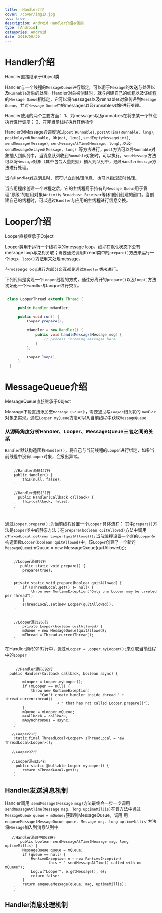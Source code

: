 ```yaml
---
title:  Handler介绍
cover: /cover/img13.jpg
toc: true
description: Android Handler介绍与使用
type: [Android]
categories: Android
date: 2019/09/30
---
```

# Handler介绍

Handler直接继承于Object类

Handler与一个线程的`MessageQueue`进行绑定，可以用于`Message`的发送与处理以及`Runnable`对象的处理。Handler对象被创建时，就与创建自己的线程以及该线程的`Message Queue`相绑定，它可以将messages以及runnables对象传递到`Message Queue`，并对`Message Queue`中的messages以及runnables对象进行处理。
<!--more-->
Handler使用的两个主要方面：
1、对messages以及runnables在将来某一个节点执行进行调度；
2、在非当前线程执行其他操作

Handler对Message的调度通过`post(Runnable)`, `postAtTime(Runnable, long)`, `postDelayed(Runnable, Object, long)`, `sendEmptyMessage(int)`, `sendMessage(Message)`, `sendMessageAtTime(Message, long)`, 以及·、`sendMessageDelayed(Message, long) `等方法进行，`post`方法可以将`Runnable`对象插入到队列中，当消息队列收到`Runnable`对象时，可以执行。`sendMessage`方法可以将`Message`对象（其中包含大量数据）插入到队列中，通过`HandlerMessage`方法进行处理。

当向Handler发送消息时，既可以立刻处理消息，也可以指定延时处理。

当应用程序创建一个进程之后，它的主线程用于持有的`Message Queue`用于管理“顶级”的应用对象(`Activity` `Broadcast Receiver`等)和他们创建的窗口。当创建自己的线程时，可以通过`Handler`与应用的主线程进行信息交换。

# Looper介绍

Looper直接继承于Object

Looper类用于运行一个线程中的message loop，线程在默认状态下没有message loop与之相关联；需要通过调用thread类中的`prepare()`方法来运行一个loop，`loop()`方法用来处理message。

与message loop进行大部分交互都是通过`Handler`类来进行。

下列代码是实现一个`Looper`线程的方式，通过分离开的`prepare()`以及`loop()`方法初始化一个Handler与Looper进行交互。


```java

 class LooperThread extends Thread {
  
      public Handler mHandler;

      public void run() {
          Looper.prepare();

          mHandler = new Handler() {
              public void handleMessage(Message msg) {
                  // process incoming messages here
              }
          };

          Looper.loop();
      }
  }

```

# MessageQueue介绍

MessageQueue直接继承于Object

Message不能直接添加至`Message Queue`中，需要通过与`Looper`相关联的`Handler`对象来实现。通过`Looper.myQueue`方法可以从当前线程中获取`MessageQueue`


### 从源码角度分析Handler、Looper、MessageQueue三者之间的关系

`Handler`默认构造函数`Handler()`，将自己与当前线程的`Looper`进行绑定，如果当前线程中没有`Looper`对象，会报出异常。

```
  
    //Handler源码117行
    public Handler() {
        this(null, false);
    }
    
    //Handler源码131行
      public Handler(Callback callback) {
        this(callback, false);
    }
    
    
```

通过`Looper.prepare();`为当前线程设置一个`Looper`
具体流程：
其中`prepare()`方法是`Looper`类中的静态方法；在`prepare(boolean quitAllowed)`方法中调用`sThreadLocal.set(new Looper(quitAllowed));`当前线程设置一个新的`Looper`在构造函数`Looper(boolean quitAllowed)`中，该`Looper`创建了一个新的`MessageQueue`(mQueue = new MessageQueue(quitAllowed););

```

    //Looper源码97行
       public static void prepare() {
        prepare(true);
    }

    private static void prepare(boolean quitAllowed) {
        if (sThreadLocal.get() != null) {
            throw new RuntimeException("Only one Looper may be created per thread");
        }
        sThreadLocal.set(new Looper(quitAllowed));
    }
    
    
    //Looper源码267行
        private Looper(boolean quitAllowed) {
        mQueue = new MessageQueue(quitAllowed);
        mThread = Thread.currentThread();
    }

```


在Handler源码的192行中，通过`mLooper = Looper.myLooper();`来获取当前线程中的`Looper`

```

     //Handler源码192行
  public Handler(Callback callback, boolean async) {
      
        mLooper = Looper.myLooper();
        if (mLooper == null) {
            throw new RuntimeException(
                "Can't create handler inside thread " + Thread.currentThread()
                        + " that has not called Looper.prepare()");
        }
        mQueue = mLooper.mQueue;
        mCallback = callback;
        mAsynchronous = async;
    }

   //Looper71行
    static final ThreadLocal<Looper> sThreadLocal = new ThreadLocal<Looper>();

   //Looper97行

   //Looper源码254行
     public static @Nullable Looper myLooper() {
        return sThreadLocal.get();
    }

```


## Handler发送消息机制

Handler调用` sendMessage(Message msg)`方法最终会一步一步调用`sendMessageAtTime(Message msg, long uptimeMillis)`在该方法中通过`MessageQueue queue = mQueue;`获取到MessageQueue，调用  用`enqueueMessage(MessageQueue queue, Message msg, long uptimeMillis)`方法将`Message`加入到消息队列中

```
   //Handler源码中的689行
       public boolean sendMessageAtTime(Message msg, long uptimeMillis) {
        MessageQueue queue = mQueue;
        if (queue == null) {
            RuntimeException e = new RuntimeException(
                    this + " sendMessageAtTime() called with no mQueue");
            Log.w("Looper", e.getMessage(), e);
            return false;
        }
        return enqueueMessage(queue, msg, uptimeMillis);
    }
```

## Handler消息处理机制
















